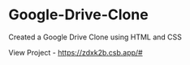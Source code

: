 # Google-Drive-Clone
Created a Google Drive Clone using HTML and CSS

View Project - https://zdxk2b.csb.app/#
